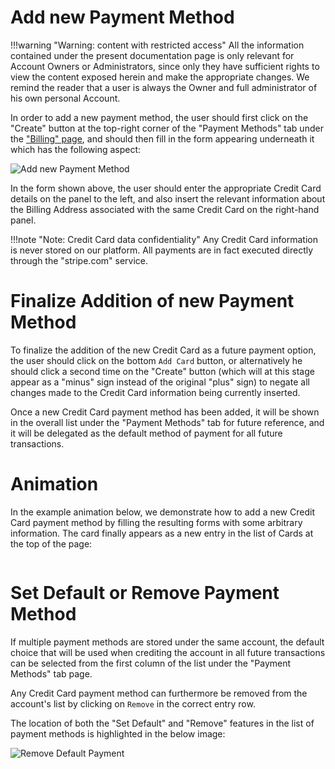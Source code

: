 # Add new Payment Method

!!!warning "Warning: content with restricted access"
    All the information contained under the present documentation page is only relevant for Account Owners or Administrators, since only they have sufficient rights to view the content exposed herein and make the appropriate changes. We remind the reader that a user is always the Owner and full administrator of his own personal Account.

In order to add a new payment method, the user should first click on the "Create" button <i class="zmdi zmdi-plus-circle zmdi-hc-border"></i> at the top-right corner of the "Payment Methods" tab under the ["Billing" page](../ui/charges-payments.md), and should then fill in the form appearing underneath it which has the following aspect:

![Add new Payment Method](/images/add-new-payment.png "Add new Payment Method")

In the form shown above, the user should enter the appropriate Credit Card details on the panel to the left, and also insert the relevant information about the  Billing Address associated with the same Credit Card on the right-hand panel.
 
!!!note "Note: Credit Card data confidentiality"
     Any Credit Card information is never stored on our platform. All payments are in fact executed directly through the "stripe.com" service.

# Finalize Addition of new Payment Method

To finalize the addition of the new Credit Card as a future payment option, the user should click on the bottom `Add Card` button, or alternatively he should click a second time on the "Create" button (which will at this stage appear as a "minus" sign instead of the original "plus" sign) to negate all changes made to the Credit Card information being currently inserted.

Once a new Credit Card payment method has been added, it will be shown in the overall list under the "Payment Methods" tab for future reference, and it will be delegated as the default method of payment for all future transactions.

# Animation

In the example animation below, we demonstrate how to add a new Credit Card payment method by filling the resulting forms with some arbitrary information. The card finally appears as a new entry in the list of Cards at the top of the page:

<img data-gifffer="/images/add-credit-card.gif" />

# Set Default or Remove Payment Method

If multiple payment methods are stored under the same account, the default choice that will be used when crediting the account in all future transactions can be selected from the first column of the list under the "Payment Methods" tab page.

Any Credit Card payment method can furthermore be removed from the account's list by clicking on `Remove` in the correct entry row.

The location of both the "Set Default" and "Remove" features in the list of payment methods is highlighted in the below image:

![Remove Default Payment](/images/remove-default-payment.png "Remove Default Payment")
